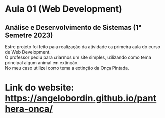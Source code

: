 # Aula 01 (Web Development)
## Análise e Desenvolvimento de Sistemas (1° Semetre 2023)

Estre projeto foi feito para realização da atividade da primeira aula do curso de Web Development.</br>
O professor pediu para criarmos um site simples, utilizando como tema principal algum animal em extinção.</br>
No meu caso utilizei como tema a extinção da Onça Pintada.

# Link do website: https://angelobordin.github.io/panthera-onca/

